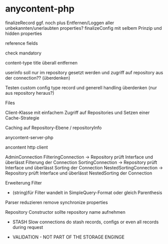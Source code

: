 # anycontent-php


finalizeRecord ggf. noch plus Entfernen/Loggen aller unbekannten/unerlaubten properties?
finalizeConfig mit selbem Prinzip und hidden properties

reference fields

check mandatory

content-type title überall entfernen

userinfo soll nur im repository gesetzt werden und zugriff auf repository aus der connection??  (überdenken)

Testen custom config type record und generell handling überdenken (nur aus repository heraus?)

Files

Client-Klasse mit einfachem Zugriff auf Repositories und Setzen einer Cache-Strategie

Caching auf Repository-Ebene / repositoryInfo

anycontent-server-php

ancontent http client


AdminConnection
FilteringConnection -> Repository prüft Interface und überlässt Filterung der Connection
SortingConnection -> Repository prüft Interface und überlässt Sorting der Connection
NestedSortingConnection -> Repository prüft Interface und überlässt NestedSorting der Connection


Erweiterung Filter
- (string)für Filter wandelt in SimpleQuery-Format oder gleich Parenthesis

Parser reduzieren
remove synchronize properties

Repository Constructor sollte repository name aufnehmen






- STASH
  Slow connections do stash records, configs or even all records during request
  
- VALIDATION - NOT PART OF THE STORAGE ENGINGE  